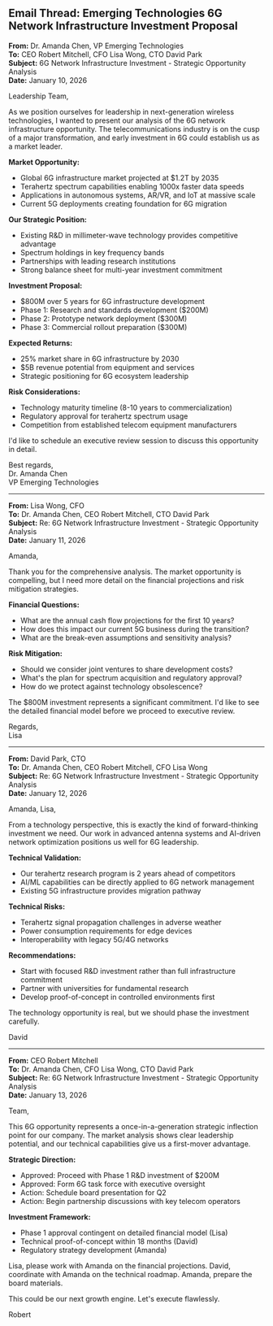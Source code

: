 ## Email Thread: Emerging Technologies 6G Network Infrastructure Investment Proposal

**From:** Dr. Amanda Chen, VP Emerging Technologies  
**To:** CEO Robert Mitchell, CFO Lisa Wong, CTO David Park  
**Subject:** 6G Network Infrastructure Investment - Strategic Opportunity Analysis  
**Date:** January 10, 2026  

Leadership Team,

As we position ourselves for leadership in next-generation wireless technologies, I wanted to present our analysis of the 6G network infrastructure opportunity. The telecommunications industry is on the cusp of a major transformation, and early investment in 6G could establish us as a market leader.

**Market Opportunity:**
- Global 6G infrastructure market projected at $1.2T by 2035
- Terahertz spectrum capabilities enabling 1000x faster data speeds
- Applications in autonomous systems, AR/VR, and IoT at massive scale
- Current 5G deployments creating foundation for 6G migration

**Our Strategic Position:**
- Existing R&D in millimeter-wave technology provides competitive advantage
- Spectrum holdings in key frequency bands
- Partnerships with leading research institutions
- Strong balance sheet for multi-year investment commitment

**Investment Proposal:**
- $800M over 5 years for 6G infrastructure development
- Phase 1: Research and standards development ($200M)
- Phase 2: Prototype network deployment ($300M)
- Phase 3: Commercial rollout preparation ($300M)

**Expected Returns:**
- 25% market share in 6G infrastructure by 2030
- $5B revenue potential from equipment and services
- Strategic positioning for 6G ecosystem leadership

**Risk Considerations:**
- Technology maturity timeline (8-10 years to commercialization)
- Regulatory approval for terahertz spectrum usage
- Competition from established telecom equipment manufacturers

I'd like to schedule an executive review session to discuss this opportunity in detail.

Best regards,  
Dr. Amanda Chen  
VP Emerging Technologies

---

**From:** Lisa Wong, CFO  
**To:** Dr. Amanda Chen, CEO Robert Mitchell, CTO David Park  
**Subject:** Re: 6G Network Infrastructure Investment - Strategic Opportunity Analysis  
**Date:** January 11, 2026  

Amanda,

Thank you for the comprehensive analysis. The market opportunity is compelling, but I need more detail on the financial projections and risk mitigation strategies.

**Financial Questions:**
- What are the annual cash flow projections for the first 10 years?
- How does this impact our current 5G business during the transition?
- What are the break-even assumptions and sensitivity analysis?

**Risk Mitigation:**
- Should we consider joint ventures to share development costs?
- What's the plan for spectrum acquisition and regulatory approval?
- How do we protect against technology obsolescence?

The $800M investment represents a significant commitment. I'd like to see the detailed financial model before we proceed to executive review.

Regards,  
Lisa

---

**From:** David Park, CTO  
**To:** Dr. Amanda Chen, CEO Robert Mitchell, CFO Lisa Wong  
**Subject:** Re: 6G Network Infrastructure Investment - Strategic Opportunity Analysis  
**Date:** January 12, 2026  

Amanda, Lisa,

From a technology perspective, this is exactly the kind of forward-thinking investment we need. Our work in advanced antenna systems and AI-driven network optimization positions us well for 6G leadership.

**Technical Validation:**
- Our terahertz research program is 2 years ahead of competitors
- AI/ML capabilities can be directly applied to 6G network management
- Existing 5G infrastructure provides migration pathway

**Technical Risks:**
- Terahertz signal propagation challenges in adverse weather
- Power consumption requirements for edge devices
- Interoperability with legacy 5G/4G networks

**Recommendations:**
- Start with focused R&D investment rather than full infrastructure commitment
- Partner with universities for fundamental research
- Develop proof-of-concept in controlled environments first

The technology opportunity is real, but we should phase the investment carefully.

David

---

**From:** CEO Robert Mitchell  
**To:** Dr. Amanda Chen, CFO Lisa Wong, CTO David Park  
**Subject:** Re: 6G Network Infrastructure Investment - Strategic Opportunity Analysis  
**Date:** January 13, 2026  

Team,

This 6G opportunity represents a once-in-a-generation strategic inflection point for our company. The market analysis shows clear leadership potential, and our technical capabilities give us a first-mover advantage.

**Strategic Direction:**
- Approved: Proceed with Phase 1 R&D investment of $200M
- Approved: Form 6G task force with executive oversight
- Action: Schedule board presentation for Q2
- Action: Begin partnership discussions with key telecom operators

**Investment Framework:**
- Phase 1 approval contingent on detailed financial model (Lisa)
- Technical proof-of-concept within 18 months (David)
- Regulatory strategy development (Amanda)

Lisa, please work with Amanda on the financial projections. David, coordinate with Amanda on the technical roadmap. Amanda, prepare the board materials.

This could be our next growth engine. Let's execute flawlessly.

Robert